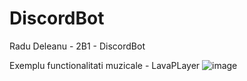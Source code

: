 # DiscordBot
Radu Deleanu - 2B1 - DiscordBot


Exemplu functionalitati muzicale - LavaPLayer
![image](https://user-images.githubusercontent.com/59650692/119503635-dce7ce80-bd73-11eb-80b7-ef94fdbb42ed.png)
